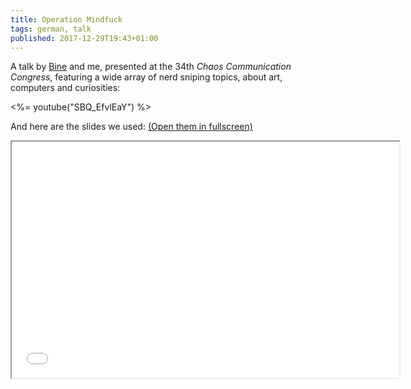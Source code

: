 ```yaml
---
title: Operation Mindfuck
tags: german, talk
published: 2017-12-29T19:43+01:00
---
```


A talk by [Bine](https://www.bleeptrack.de) and me, presented at the 34th *Chaos Communication Congress*, featuring a wide array of nerd sniping topics, about art, computers and curiosities:

<%= youtube("SBQ_EfvlEaY") %>

And here are the slides we used: [(Open them in fullscreen)](slides/)

<iframe src="slides/" width="620" height="378"></iframe>
